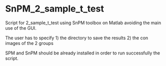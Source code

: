 # SnPM_2_sample_t_test
Script for 2_sample_t_test using SnPM toolbox on Matlab avoiding the main use of the GUI.

The user has to specify 1) the directory to save the results 2) the con images of the 2 groups

SPM and SnPM should be already installed in order to run successfully the script.
